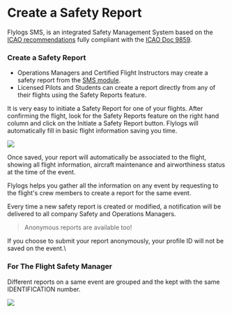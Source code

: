 # Create a Safety Report

Flylogs SMS, is an integrated Safety Management System based on the [ICAO recommendations](https://www.unitingaviation.com/publications/safetymanagementimplementation/content/#/) fully compliant with the [ICAO Doc 9859](https://www.icao.int/safety/safetymanagement/pages/guidancematerial.aspx).



### Create a Safety Report

* Operations Managers and Certified Flight Instructors may create a safety report from the [SMS module](https://www.flylogs.com/features/safety-management).
* Licensed Pilots and Students can create a report directly from any of their flights using the Safety Reports feature.

It is very easy to initiate a Safety Report for one of your flights. After confirming the flight, look for the Safety Reports feature on the right hand column and click on the Initiate a Safety Report button. Flylogs will automatically fill in basic flight information saving you time.&#x20;

![](https://tawk.link/61f94bae9bd1f31184da67e3/kb/attachments/fHUiacthHN.png)

Once saved, your report will automatically be associated to the flight, showing all flight information, aircraft maintenance and airworthiness status at the time of the event.

Flylogs helps you gather all the information on any event by requesting to the flight's crew members to create a report for the same event.

Every time a new safety report is created or modified, a notification will be delivered to all company Safety and Operations Managers.

> Anonymous reports are available too!&#x20;

If you choose to submit your report anonymously, your profile ID will not be saved on the event.\


### For The Flight Safety Manager

Different reports on a same event are grouped and the kept with the same IDENTIFICATION number.

![](https://tawk.link/61f94bae9bd1f31184da67e3/kb/attachments/d\_DPS1qYAB.jpeg)
